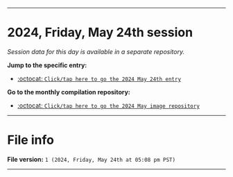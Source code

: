
***

# 2024, Friday, May 24th session

_Session data for this day is available in a separate repository._

**Jump to the specific entry:**

- [:octocat: `Click/tap here to go the 2024 May 24th entry`](https://github.com/seanpm2001/SeansLifeArchive_Images_ModernSmurfsVillage_Y2024_V5/tree/SeansLifeArchive_ModernSmurfsVillage_Y2024_V5_Main-dev/2024/05_May/24/)

**Go to the monthly compilation repository:**

- [:octocat: `Click/tap here to go the 2024 May image repository`](https://github.com/seanpm2001/SeansLifeArchive_Images_ModernSmurfsVillage_Y2024_V5/)

***

# File info

**File version:** `1 (2024, Friday, May 24th at 05:08 pm PST)`

***
